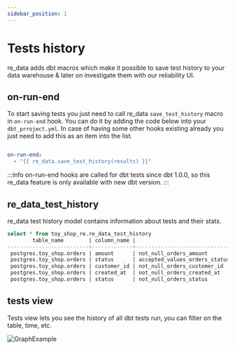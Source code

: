 ```yaml
---
sidebar_position: 1
---
```


# Tests history

re_data adds dbt macros which make it possible to save test history to your data warehouse & later on investigate them with our reliability UI.

## on-run-end
To start saving tests you just need to call re_data `save_test_history` macro in `on-run-end` hook. You can do it by adding the code below into your `dbt_prroject.yml`. In case of having some other hooks existing already you just need to add this as an item into the list.

```yml dbt_project.yml

on-run-end:
  - "{{ re_data.save_test_history(results) }}"

```

:::info
on-run-end hooks are called for dbt tests since dbt 1.0.0, so this re_data feature is only available with new dbt version.
:::


## re_data_test_history

re_data test history model contains information about tests and their stats.


```sql
select * from toy_shop_re.re_data_test_history
        table_name        | column_name |                                 test_name                                  | status |       run_at
--------------------------+-------------+----------------------------------------------------------------------------+--------+---------------------
 postgres.toy_shop.orders | amount      | not_null_orders_amount                                                     | Fail   | 2022-01-13 08:49:39
 postgres.toy_shop.orders | status      | accepted_values_orders_status__pending__shipped__delivered__not_paid__paid | Fail   | 2022-01-13 08:49:39
 postgres.toy_shop.orders | customer_id | not_null_orders_customer_id                                                | Pass   | 2022-01-13 08:49:39
 postgres.toy_shop.orders | created_at  | not_null_orders_created_at                                                 | Pass   | 2022-01-13 08:49:39
 postgres.toy_shop.orders | status      | not_null_orders_status                                                     | Pass   | 2022-01-13 08:49:39
```

## tests view

Tests view lets you see the history of all dbt tests run, you can filter on the table, time, etc.

![GraphExample](/screenshots/ui/tests.png)


